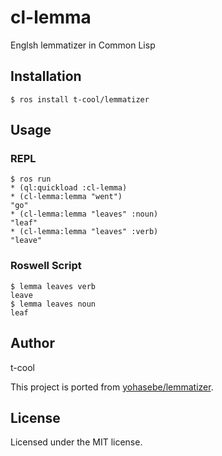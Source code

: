 # cl-lemma

Englsh lemmatizer in Common Lisp

## Installation

```
$ ros install t-cool/lemmatizer
```

## Usage

### REPL

```  
$ ros run
* (ql:quickload :cl-lemma)
* (cl-lemma:lemma "went")
"go"
* (cl-lemma:lemma "leaves" :noun)
"leaf"
* (cl-lemma:lemma "leaves" :verb)
"leave"
```
### Roswell Script

```
$ lemma leaves verb
leave
$ lemma leaves noun
leaf
```

## Author

t-cool

This project is ported from [yohasebe/lemmatizer](https://github.com/yohasebe/lemmatizer).

## License

Licensed under the MIT license.
